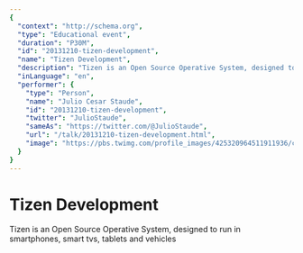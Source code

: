 ```yaml
---
{
  "context": "http://schema.org",
  "type": "Educational event",
  "duration": "P30M",
  "id": "20131210-tizen-development",
  "name": "Tizen Development",
  "description": "Tizen is an Open Source Operative System, designed to run in smartphones, smart tvs, tablets and vehicles",
  "inLanguage": "en",
  "performer": {
    "type": "Person",
    "name": "Julio Cesar Staude",
    "id": "20131210-tizen-development",
    "twitter": "JulioStaude",
    "sameAs": "https://twitter.com/@JulioStaude",
    "url": "/talk/20131210-tizen-development.html",
    "image": "https://pbs.twimg.com/profile_images/425320964511911936/ccDc0tMe.png"
  }
}
---
```

# Tizen Development

Tizen is an Open Source Operative System, designed to run in smartphones, smart tvs, tablets and vehicles